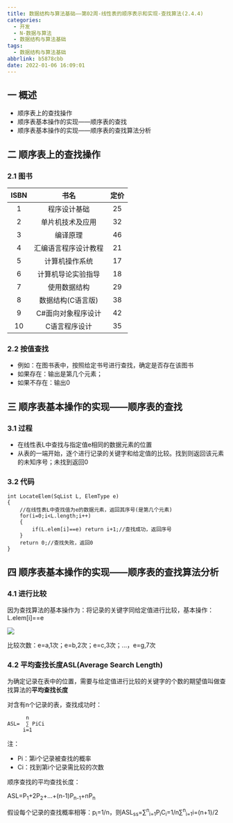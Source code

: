 ```yaml
---
title: 数据结构与算法基础——第02周-线性表的顺序表示和实现-查找算法(2.4.4)
categories:
  - 开发
  - N-数据与算法
  - 数据结构与算法基础
tags:
  - 数据结构与算法基础
abbrlink: b5878cbb
date: 2022-01-06 16:09:01
---
```

## 一 概述

* 顺序表上的查找操作
* 顺序表基本操作的实现——顺序表的查找
* 顺序表基本操作的实现——顺序表的查找算法分析

<!--more-->

## 二  顺序表上的查找操作

### 2.1 图书

| ISBN |         书名         | 定价 |
| :--: | :------------------: | :--: |
|  1   |     程序设计基础     |  25  |
|  2   |   单片机技术及应用   |  32  |
|  3   |       编译原理       |  46  |
|  4   | 汇编语言程序设计教程 |  21  |
|  5   |    计算机操作系统    |  17  |
|  6   |  计算机导论实验指导  |  18  |
|  7   |     使用数据结构     |  29  |
|  8   |  数据结构(C语言版)   |  38  |
|  9   |  C#面向对象程序设计  |  42  |
|  10  |    C语言程序设计     |  35  |

### 2.2 按值查找

* 例如：在图书表中，按照给定书号进行查找，确定是否存在该图书
* 如果存在：输出是第几个元素；
* 如果不存在：输出0

## 三 顺序表基本操作的实现——顺序表的查找

### 3.1 过程

* 在线性表L中查找与指定值e相同的数据元素的位置
* 从表的一端开始，逐个进行记录的关键字和给定值的比较。找到则返回该元素的未知序号；未找到返回0

### 3.2  代码

```
int LocateElem(SqList L, ElemType e)
{
	//在线性表L中查找值为e的数据元素，返回其序号(是第几个元素)
	for(i=0;i<L.length;i++)
	{
		if(L.elem[i]==e) return i+1;//查找成功，返回序号
	}
	return 0;//查找失败，返回0
}
```

## 四 顺序表基本操作的实现——顺序表的查找算法分析

### 4.1 进行比较

因为查找算法的基本操作为：将记录的关键字同给定值进行比较，基本操作：L.elem[i]==e

![][1]

比较次数：e=a,1次；e=b,2次；e=c,3次；...，e=g,7次

### 4.2 平均查找长度ASL(Average Search Length)

为确定记录在表中的位置，需要与给定值进行比较的关键字的个数的期望值叫做查找算法的**平均查找长度**

对含有n个记录的表，查找成功时：

```
	  n
ASL=  ∑ PiCi
     i=1
```

注：

* Pi：第i个记录被查找的概率
* Ci：找到第i个记录需比较的次数

顺序查找的平均查找长度：

ASL=P<sub>1</sub>+2P<sub>2</sub>+...+(n-1)P<sub>n-1</sub>+nP<sub>n</sub>

假设每个记录的查找概率相等：p<sub>i</sub>=1/n，则ASL<sub>ss</sub>=∑<sup>n</sup><sub>i=1</sub>P<sub>i</sub>C<sub>i</sub>=1/n∑<sup>n</sup><sub>i=1</sub>i=(n+1)/2


[1]:https://cdn.jsdelivr.net/gh/PGzxc/CDN/blog-data-struct-basic/data-struct-2.4.4-index-position.png